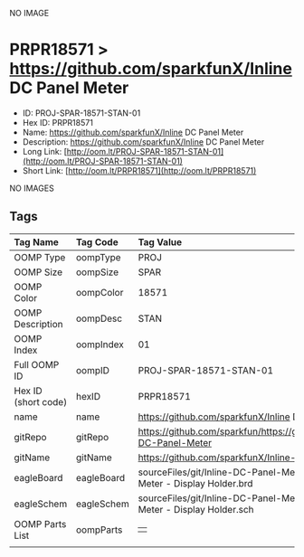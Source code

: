 


  
NO IMAGE  
# PRPR18571 > https://github.com/sparkfunX/Inline DC Panel Meter

- ID: PROJ-SPAR-18571-STAN-01
- Hex ID: PRPR18571
- Name: https://github.com/sparkfunX/Inline DC Panel Meter
- Description: https://github.com/sparkfunX/Inline DC Panel Meter
- Long Link: [http://oom.lt/PROJ-SPAR-18571-STAN-01](http://oom.lt/PROJ-SPAR-18571-STAN-01)
- Short Link: [http://oom.lt/PRPR18571](http://oom.lt/PRPR18571)
  
NO IMAGES  
## Tags
  

|Tag Name|Tag Code|Tag Value|
| :--- | :--- | :--- |
|OOMP Type|oompType|PROJ|
|OOMP Size|oompSize|SPAR|
|OOMP Color|oompColor|18571|
|OOMP Description|oompDesc|STAN|
|OOMP Index|oompIndex|01|
|Full OOMP ID|oompID|PROJ-SPAR-18571-STAN-01|
|Hex ID (short code)|hexID|PRPR18571|
|name|name|https://github.com/sparkfunX/Inline DC Panel Meter|
|gitRepo|gitRepo|https://github.com/sparkfun/https://github.com/sparkfunX/Inline-DC-Panel-Meter|
|gitName|gitName|https://github.com/sparkfunX/Inline-DC-Panel-Meter|
|eagleBoard|eagleBoard|sourceFiles/git/Inline-DC-Panel-Meter/Hardware/Inline DC Panel Meter - Display Holder.brd|
|eagleSchem|eagleSchem|sourceFiles/git/Inline-DC-Panel-Meter/Hardware/Inline DC Panel Meter - Display Holder.sch|
|OOMP Parts List|oompParts|<table><tr><td></td></tr></table>|
||||
